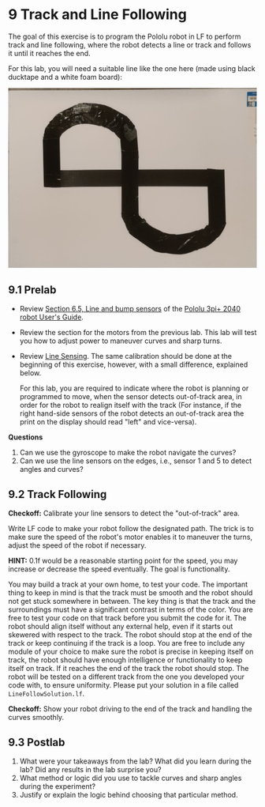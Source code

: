 # 9 Track and Line Following

The goal of this exercise is to program the Pololu robot in LF to perform track and line following, where the robot detects a line or track and follows it until it reaches the end.

For this lab, you will need a suitable line like the one here (made using black ducktape and a white foam board):

<img src="img/Track.jpeg">

## 9.1 Prelab

<!---
NOTE: The prelabs may change according to the ordering of the lab.
-->

- Review [Section 6.5, Line and bump sensors](https://www.pololu.com/docs/0J86/6.5) of the [Pololu 3pi+ 2040 robot User's Guide](https://www.pololu.com/docs/0J86).

- Review the section for the motors from the previous lab. This lab will test you how to adjust power to maneuver curves and sharp turns.

- Review [Line Sensing](./Hill.md#82-line-sensing). The same calibration should be done at the beginning of this exercise, however, with a small difference, explained below.
 
  For this lab, you are required to indicate where the robot is planning or programmed to move, when the sensor detects out-of-track area, in order for the robot to realign itself with the track (For instance, if the right hand-side sensors of the robot detects an out-of-track area the print on the display should read "left" and vice-versa).  

**Questions**

1. Can we use the gyroscope to make the robot navigate the curves?
2. Can we use the line sensors on the edges, i.e., sensor 1 and 5 to detect angles and curves? 

## 9.2 Track Following

**Checkoff:** Calibrate your line sensors to detect the "out-of-track" area.

Write LF code to make your robot follow the designated path. The trick is to make sure the speed of the robot's motor enables it to maneuver the turns, adjust the speed of the robot if necessary.

**HINT:** 0.1f would be a reasonable starting point for the speed, you may increase or decrease the speed eventually. The goal is functionality.

You may build a track at your own home, to test your code. The important thing to keep in mind is that the track must be smooth and the robot should not get stuck somewhere in between. The key thing is that the track and the surroundings must have a significant contrast in terms of the color. You are free to test your code on that track before you submit the code for it. The robot should align itself without any external help, even if it starts out skewered with respect to the track. The robot should stop at the end of the track or keep continuing if the track is a loop. You are free to include any module of your choice to make sure the robot is precise in keeping itself on track, the robot should have enough intelligence or functionality to keep itself on track. If it reaches the end of the track the robot should stop. The robot will be tested on a different track from the one you developed your code with, to ensure uniformity. Please put your solution in a file called `LineFollowSolution.lf`.

**Checkoff:** Show your robot driving to the end of the track and handling the curves smoothly.

<!---
TODO: Add a Line follower exercise too, after completing the Track follower solution.
-->

## 9.3 Postlab

<!---
TODO(@the-systematic-chaos): Need to finalize solution code, the postlab questions will be based on the final solution.
-->

1. What were your takeaways from the lab? What did you learn during the lab? Did any results in the lab surprise you?
2. What method or logic did you use to tackle curves and sharp angles during the experiment?
3. Justify or explain the logic behind choosing that particular method.
